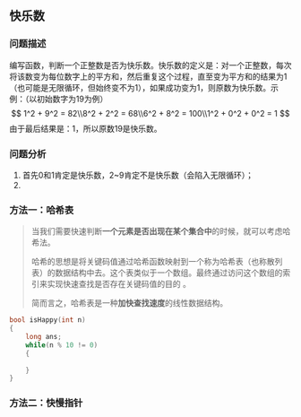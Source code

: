 ## 快乐数

### 问题描述

编写函数，判断一个正整数是否为快乐数。快乐数的定义是：对一个正整数，每次将该数变为每位数字上的平方和，然后重复这个过程，直至变为平方和的结果为1（也可能是无限循环，但始终变不为1），如果成功变为1，则原数为快乐数。示例：（以初始数字为19为例）
$$
1^2 + 9^2 = 82\\8^2 + 2^2 = 68\\6^2 + 8^2 = 100\\1^2 + 0^2 + 0^2 = 1
$$
由于最后结果是：1，所以原数19是快乐数。



### 问题分析

1. 首先0和1肯定是快乐数，2~9肯定不是快乐数（会陷入无限循环）；
2. 



### 方法一：哈希表

> 当我们需要快速判断**一个元素是否出现在某个集合中**的时候，就可以考虑哈希法。
>
> 哈希的思想是将关键码值通过哈希函数映射到一个称为哈希表（也称散列表）的数据结构中去。这个表类似于一个数组。最终通过访问这个数组的索引来实现快速查找是否存在关键码值的目的 。
>
> 简而言之，哈希表是一种**加快查找速度**的线性数据结构。



```C++
bool isHappy(int n)
{
    long ans;
    while(n % 10 != 0)
    {
        
    }
}
```



### 方法二：快慢指针